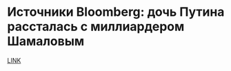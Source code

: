 # Источники Bloomberg: дочь Путина рассталась с миллиардером Шамаловым



[LINK](https://varlamov.ru/2757978.html)